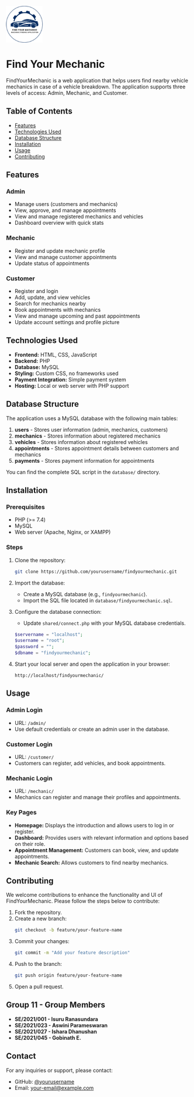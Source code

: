 <img src="https://github.com/isharadh2002/findyourmechanic.lk/blob/main/assets/FindYourMechanic_Circle.png" alt="Alt Text" height="100">

# Find Your Mechanic

FindYourMechanic is a web application that helps users find nearby vehicle mechanics in case of a vehicle breakdown. The application supports three levels of access: Admin, Mechanic, and Customer. 

## Table of Contents
- [Features](#features)
- [Technologies Used](#technologies-used)
- [Database Structure](#database-structure)
- [Installation](#installation)
- [Usage](#usage)
- [Contributing](#contributing)

## Features

### Admin
- Manage users (customers and mechanics)
- View, approve, and manage appointments
- View and manage registered mechanics and vehicles
- Dashboard overview with quick stats

### Mechanic
- Register and update mechanic profile
- View and manage customer appointments
- Update status of appointments

### Customer
- Register and login
- Add, update, and view vehicles
- Search for mechanics nearby
- Book appointments with mechanics
- View and manage upcoming and past appointments
- Update account settings and profile picture

## Technologies Used
- **Frontend:** HTML, CSS, JavaScript
- **Backend:** PHP
- **Database:** MySQL
- **Styling:** Custom CSS, no frameworks used
- **Payment Integration:** Simple payment system
- **Hosting:** Local or web server with PHP support

## Database Structure

The application uses a MySQL database with the following main tables:

1. **users** - Stores user information (admin, mechanics, customers)
2. **mechanics** - Stores information about registered mechanics
3. **vehicles** - Stores information about registered vehicles
4. **appointments** - Stores appointment details between customers and mechanics
5. **payments** - Stores payment information for appointments

You can find the complete SQL script in the `database/` directory.

## Installation

### Prerequisites
- PHP (>= 7.4)
- MySQL
- Web server (Apache, Nginx, or XAMPP)

### Steps
1. Clone the repository:
   ```bash
   git clone https://github.com/yourusername/findyourmechanic.git
   ```
2. Import the database:
   - Create a MySQL database (e.g., `findyourmechanic`).
   - Import the SQL file located in `database/findyourmechanic.sql`.

3. Configure the database connection:
   - Update `shared/connect.php` with your MySQL database credentials.
   ```php
   $servername = "localhost";
   $username = "root";
   $password = "";
   $dbname = "findyourmechanic";
   ```

4. Start your local server and open the application in your browser:
   ```
   http://localhost/findyourmechanic/
   ```

## Usage

### Admin Login
- URL: `/admin/`
- Use default credentials or create an admin user in the database.

### Customer Login
- URL: `/customer/`
- Customers can register, add vehicles, and book appointments.

### Mechanic Login
- URL: `/mechanic/`
- Mechanics can register and manage their profiles and appointments.

### Key Pages
- **Homepage:** Displays the introduction and allows users to log in or register.
- **Dashboard:** Provides users with relevant information and options based on their role.
- **Appointment Management:** Customers can book, view, and update appointments.
- **Mechanic Search:** Allows customers to find nearby mechanics.

## Contributing

We welcome contributions to enhance the functionality and UI of FindYourMechanic. Please follow the steps below to contribute:

1. Fork the repository.
2. Create a new branch:
   ```bash
   git checkout -b feature/your-feature-name
   ```
3. Commit your changes:
   ```bash
   git commit -m "Add your feature description"
   ```
4. Push to the branch:
   ```bash
   git push origin feature/your-feature-name
   ```
5. Open a pull request.


## Group 11 - Group Members
- **SE/2021/001 - Isuru Ranasundara**
- **SE/2021/023 - Aswini Parameswaran**
- **SE/2021/027 - Ishara Dhanushan**  
- **SE/2021/045 - Gobinath E.**

## Contact

For any inquiries or support, please contact:

- GitHub: [@yourusername](https://github.com/yourusername)
- Email: your-email@example.com

